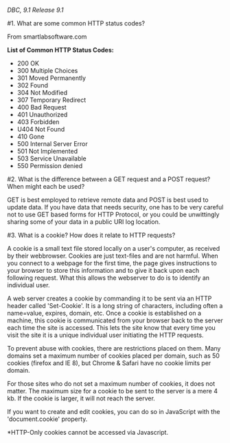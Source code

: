*DBC, 9.1 Release 9.1*

#1.  What are some common HTTP status codes?

From smartlabsoftware.com

**List of Common HTTP Status Codes:**

* 200 OK
* 300 Multiple Choices
* 301 Moved Permanently
* 302 Found
* 304 Not Modified
* 307 Temporary Redirect
* 400 Bad Request
* 401 Unauthorized
* 403 Forbidden
* U404 Not Found
* 410 Gone
* 500 Internal Server Error
* 501 Not Implemented
* 503 Service Unavailable
* 550 Permission denied

#2.  What is the difference between a GET request and a POST request? When might each be used?

GET is best employed to retrieve remote data and POST is best used to update data.  If you have data that needs security, one has to be very careful not to use GET based forms for HTTP Protocol, or you could be unwittingly sharing some of your data in a public URI log location.

#3.  What is a cookie?  How does it relate to HTTP requests?

A cookie is a small text file stored locally on a user's computer, as received by their webbrowser.  Cookies are just text-files and are not harmful.  When you connect to a webpage for the first time, the page gives instructions to your browser to store this information and to give it back upon each following request.  What this allows the webserver to do is to identify an individual user.

A web server creates a cookie by commanding it to be sent via an HTTP header called 'Set-Cookie'.  It is a long string of characters, including often a name=value, expires, domain, etc.  Once a cookie is established on a machine, this cookie is communicated from your browser back to the server each time the site is accessed.  This lets the site know that every time you visit the site it is a unique individual user initiating the HTTP requests.

To prevent abuse with cookies, there are restrictions placed on them.  Many domains set a maximum number of cookies placed per domain, such as 50 cookies (firefox and IE 8), but Chrome & Safari have no cookie limits per domain.

For those sites who do not set a maximum number of cookies, it does not matter.  The maximum size for a cookie to be sent to the server is a mere 4 kb.  If the cookie is larger, it will not reach the server.

If you want to create and edit cookies, you can do so in JavaScript with the 'document.cookie' property.

*HTTP-Only cookies cannot be accessed via Javascript.
